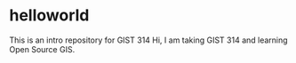 # helloworld
This is an intro repository for GIST 314
Hi, I am taking GIST 314 and learning Open Source GIS. 

